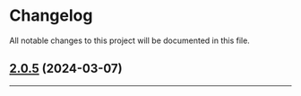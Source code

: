 <!--- BEGIN HEADER -->
# Changelog

All notable changes to this project will be documented in this file.
<!--- END HEADER -->

## [2.0.5](https://github.com/liquiddesign/security/compare/v2.0.4...v2.0.5) (2024-03-07)


---

